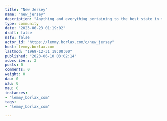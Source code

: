 ```yaml
---
title: "New Jersey" 
name: "new_jersey"
description: "Anything and everything pertaining to the best state in the US."
type: community
date: "2023-06-23 01:19:02"
draft: false
nsfw: false
actor_id: "https://lemmy.borlax.com/c/new_jersey"
host: lemmy.borlax.com
lastmod: "1969-12-31 19:00:00"
published: "2023-06-10 03:02:14"
subscribers: 2
posts: 0
comments: 0
weight: 0
dau: 0
wau: 0
mau: 0
instances:
- "lemmy_borlax_com"
tags: 
- "lemmy_borlax_com"

---
```

